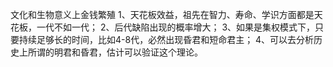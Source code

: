 文化和生物意义上金钱繁殖
1、天花板效益，祖先在智力、寿命、学识方面都是天花板，一代不如一代；
2、后代缺陷出现的概率增大；
3、如果是集权模式下，只要持续足够长的时间，比如4-8代，必然出现昏君和短命君主；
4、可以去分析历史上所谓的明君和昏君，估计可以验证这个理论。